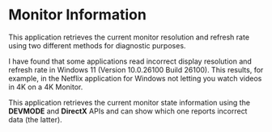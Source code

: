 # Monitor Information
This application retrieves the current monitor resolution and refresh rate using two different methods for diagnostic purposes.

I have found that some applications read incorrect display resolution and refresh rate in Windows 11 (Version	10.0.26100 Build 26100).
This results, for example, in the Netflix application for Windows not letting you watch videos in 4K on a 4K Monitor.

This application retrieves the current monitor state information using the **DEVMODE** and **DirectX** APIs and can show which one reports incorrect data (the latter).

